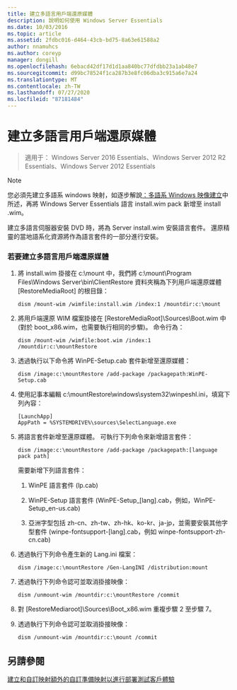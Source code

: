 ```yaml
---
title: 建立多語言用戶端還原媒體
description: 說明如何使用 Windows Server Essentials
ms.date: 10/03/2016
ms.topic: article
ms.assetid: 2fdbc016-d464-43cb-bd75-8a63e61588a2
author: nnamuhcs
ms.author: coreyp
manager: dongill
ms.openlocfilehash: 6ebacd42df17d1d1aa840bc77dfdbb23a1ab48e7
ms.sourcegitcommit: d99bc78524f1ca287b3e8fc06dba3c915a6e7a24
ms.translationtype: MT
ms.contentlocale: zh-TW
ms.lasthandoff: 07/27/2020
ms.locfileid: "87181484"
---
```

# <a name="build-multi-language-client-restore-media"></a>建立多語言用戶端還原媒體

>適用于： Windows Server 2016 Essentials、Windows Server 2012 R2 Essentials、Windows Server 2012 Essentials

> [!NOTE]
>  您必須先建立多語系 windows 映射，如逐步解說[：多語系 Windows 映像建立](https://technet.microsoft.com/library/jj126995)中所述，再將 Windows Server Essentials 語言 install.wim pack 新增至 install .wim。

 建立多語言伺服器安裝 DVD 時，將為 Server install.wim 安裝語言套件。 還原精靈的當地語系化資源將作為語言套件的一部分進行安裝。

### <a name="to-build-a-multi-language-client-restore-media"></a>若要建立多語言用戶端還原媒體

1.  將 install.wim 掛接在 c:\mount 中，我們將 c:\mount\Program Files\Windows Server\bin\ClientRestore 資料夾稱為下列用戶端還原媒體 [RestoreMediaRoot] 的根目錄：

    ```
    dism /mount-wim /wimfile:install.wim /index:1 /mountdir:c:\mount
    ```

2.  將用戶端還原 WIM 檔案掛接在 [RestoreMediaRoot]\Sources\Boot.wim 中 (對於 boot_x86.wim，也需要執行相同的步驟)。 命令行為：

    ```
    dism /mount-wim /wimfile:boot.wim /index:1 /mountdir:c:\mountRestore
    ```

3.  透過執行以下命令將 WinPE-Setup.cab 套件新增至還原媒體：

    ```
    dism /image:c:\mountRestore /add-package /packagepath:WinPE-Setup.cab
    ```

4.  使用記事本編輯 c:\mountRestore\windows\system32\winpeshl.ini，填寫下列內容：

    ```
    [LaunchApp]
    AppPath = %SYSTEMDRIVE%\sources\SelectLanguage.exe
    ```

5.  將語言套件新增至還原媒體。 可執行下列命令來新增語言套件：

    ```
    dism /image:c:\mountRestore /add-package /packagepath:[language pack path]
    ```

     需要新增下列語言套件：

    1.  WinPE 語言套件 (lp.cab)

    2.  WinPE-Setup 語言套件 (WinPE-Setup_[lang].cab，例如，WinPE-Setup_en-us.cab)

    3.  亞洲字型包括 zh-cn、zh-tw、zh-hk、ko-kr、ja-jp，並需要安裝其他字型套件 (winpe-fontsupport-[lang].cab，例如 winpe-fontsupport-zh-cn.cab)

6.  透過執行下列命令產生新的 Lang.ini 檔案：

    ```
    dism /image:c:\mountRestore /Gen-LangINI /distribution:mount
    ```

7.  透過執行下列命令認可並取消掛接映像：

    ```
    dism /unmount-wim /mountdir:c:\mountRestore /commit
    ```

8.  對 [RestoreMediaroot]\Sources\Boot_x86.wim 重複步驟 2 至步驟 7。

9. 透過執行下列命令認可並取消掛接映像：

    ```
    dism /unmount-wim /mountdir:c:\mount /commit
    ```

## <a name="see-also"></a>另請參閱

 [建立和自訂映射額外的](Creating-and-Customizing-the-Image.md)[自訂](Additional-Customizations.md)[準備映射以進行部署](Preparing-the-Image-for-Deployment.md)[測試客戶體驗](Testing-the-Customer-Experience.md)

